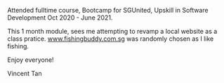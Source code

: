 Attended fulltime course, Bootcamp for SGUnited, Upskill in Software Development Oct 2020 - June 2021.

This 1 month module, sees me attempting to revamp a local website as a class pratice.
www.fishingbuddy.com.sg was randomly chosen as I like fishing.

Enjoy everyone!

Vincent Tan




